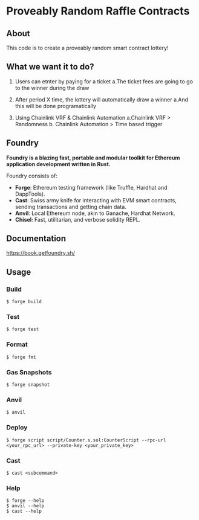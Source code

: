 # Proveably Random Raffle Contracts

## About

This code is to create a proveably random smart contract lottery!

##

## What we want it to do?

1. Users can etnter by paying for a ticket
   a.The ticket fees are going to go to the winner during the draw

2. After period X time, the lottery will automatically draw a winner
   a.And this will be done programatically
3. Using Chainlink VRF & Chainlink Automation
   a.Chainlink VRF > Randomness
   b. Chainlink Automation > Time based trigger

## Foundry

**Foundry is a blazing fast, portable and modular toolkit for Ethereum application development written in Rust.**

Foundry consists of:

- **Forge**: Ethereum testing framework (like Truffle, Hardhat and DappTools).
- **Cast**: Swiss army knife for interacting with EVM smart contracts, sending transactions and getting chain data.
- **Anvil**: Local Ethereum node, akin to Ganache, Hardhat Network.
- **Chisel**: Fast, utilitarian, and verbose solidity REPL.

## Documentation

https://book.getfoundry.sh/

## Usage

### Build

```shell
$ forge build
```

### Test

```shell
$ forge test
```

### Format

```shell
$ forge fmt
```

### Gas Snapshots

```shell
$ forge snapshot
```

### Anvil

```shell
$ anvil
```

### Deploy

```shell
$ forge script script/Counter.s.sol:CounterScript --rpc-url <your_rpc_url> --private-key <your_private_key>
```

### Cast

```shell
$ cast <subcommand>
```

### Help

```shell
$ forge --help
$ anvil --help
$ cast --help
```
